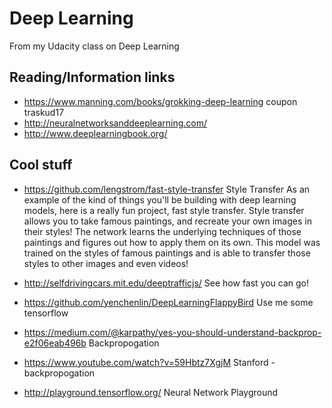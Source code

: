 # Deep Learning
From my Udacity class on Deep Learning

## Reading/Information links
  * https://www.manning.com/books/grokking-deep-learning  coupon  traskud17
  * http://neuralnetworksanddeeplearning.com/
  * http://www.deeplearningbook.org/
  
## Cool stuff
* https://github.com/lengstrom/fast-style-transfer
Style Transfer
As an example of the kind of things you'll be building with deep learning models, here is a really fun project, fast style transfer. Style transfer allows you to take famous paintings, and recreate your own images in their styles! The network learns the underlying techniques of those paintings and figures out how to apply them on its own. This model was trained on the styles of famous paintings and is able to transfer those styles to other images and even videos!

* http://selfdrivingcars.mit.edu/deeptrafficjs/
See how fast you can go!

* https://github.com/yenchenlin/DeepLearningFlappyBird
Use me some tensorflow

* https://medium.com/@karpathy/yes-you-should-understand-backprop-e2f06eab496b
Backpropogation

* https://www.youtube.com/watch?v=59Hbtz7XgjM
Stanford - backpropogation

* http://playground.tensorflow.org/
Neural Network Playground
